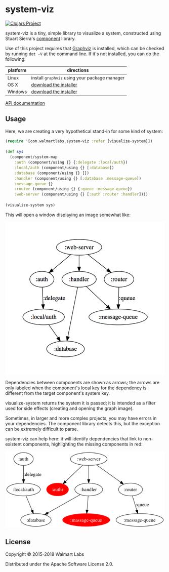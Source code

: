 # system-viz

[![Clojars Project](http://clojars.org/walmartlabs/system-viz/latest-version.svg)](http://clojars.org/walmartlabs/system-viz)

system-viz is a tiny, simple library to visualize
a system, constructed using Stuart Sierra's
[component](https://github.com/stuartsierra/component)
library.


Use of this project requires that [Graphviz](http://www.graphviz.org) is installed, which can be checked by running `dot -V` at the command line.  If it's not installed, you can do the following:

| platform | directions |
|----------|------------|
| Linux | install `graphviz` using your package manager |
| OS X | [download the installer](http://www.graphviz.org/Download_macos.php) |
| Windows |  [download the installer](http://www.graphviz.org/Download_windows.php) |


[API documentation](http://walmartlabs.github.io/system-viz/)

## Usage

Here, we are creating a very hypothetical stand-in for some kind of system:

```clj
(require '[com.walmartlabs.system-viz :refer [visualize-system]])

(def sys
  (component/system-map
    :auth (component/using {} {:delegate :local/auth})
    :local/auth (component/using {} [:database])
    :database (component/using {} [])
    :handler (component/using {} [:database :message-queue])
    :message-queue {}
    :router (component/using {} {:queue :message-queue})
    :web-server (component/using {} [:auth :router :handler])))

(visualize-system sys)
```

This will open a window displaying an image somewhat like:

![System](sample-system.png)

Dependencies between components are shown as arrows; the arrows are only labeled
when the component's local key for the dependency is different from the target component's system key.

visualize-system returns the system it is passed; it is intended as a filter used for
side effects (creating and opening the graph image).

Sometimes, in larger and more complex projects, you may have errors in your dependencies.
The component library detects this, but the exception can be extremely difficult to parse.

system-viz can help here: it will identify dependencies that link to non-existent components,
highlighting the missing components in red:

![Bad System](sample-system-bad.png)



## License

Copyright © 2015-2018 Walmart Labs

Distributed under the Apache Software License 2.0.
